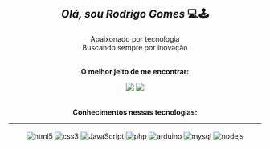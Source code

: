 ## <p align="center"> *Olá, sou Rodrigo Gomes* 💻🕹️ </p>

<div align="center">
  Apaixonado por tecnologia<br>
  Buscando sempre por inovação<br><br>

  <strong>O melhor jeito de me encontrar:</strong>
    
  <a href = "smtp:rodrigogsantos285@gmail.com"><img src="https://img.shields.io/badge/-Gmail-%23333?style=for-the-badge&logo=gmail&logoColor=white" target="_blank"></a>
  <a href= "https://www.linkedin.com/in/rgdsantos285/" target="_blank"><img src="https://img.shields.io/badge/LinkedIn-0077B5?style=for-the-badge&logo=linkedin&logoColor=white" target="_blank"></a> 
</div><br/>

<div align="center">
  <strong>Conhecimentos nessas tecnologias:</strong>
  <hr>
  <img align="center" alt="html5" src="https://img.shields.io/badge/HTML5-E34F26?style=for-the-badge&logo=html5&logoColor=white"/>
  <img align="center" alt="css3" src="https://img.shields.io/badge/CSS3-1572B6?style=for-the-badge&logo=css3&logoColor=white"/>
  <img align="center" alt="JavaScript" src="https://img.shields.io/badge/JavaScript-323330?style=for-the-badge&logo=javascript&logoColor=white"/>
  <img align="center" alt="php" src="https://img.shields.io/badge/Php-474A8A?style=for-the-badge&logo=php&logoColor=white"/>
  <img align="center" alt="arduino" src="https://img.shields.io/badge/Arduino-00979C?style=for-the-badge&logo=arduino&logoColor=white"/>
  <img align="center" alt="mysql" src="https://img.shields.io/badge/Mysql-f29111?style=for-the-badge&logo=mysql&logoColor=white"/>
  <img align="center" alt="nodejs" src="https://img.shields.io/badge/nodejs-3c873a?style=for-the-badge&logo=nodedotjs&logoColor=white"/>
</div>

##
